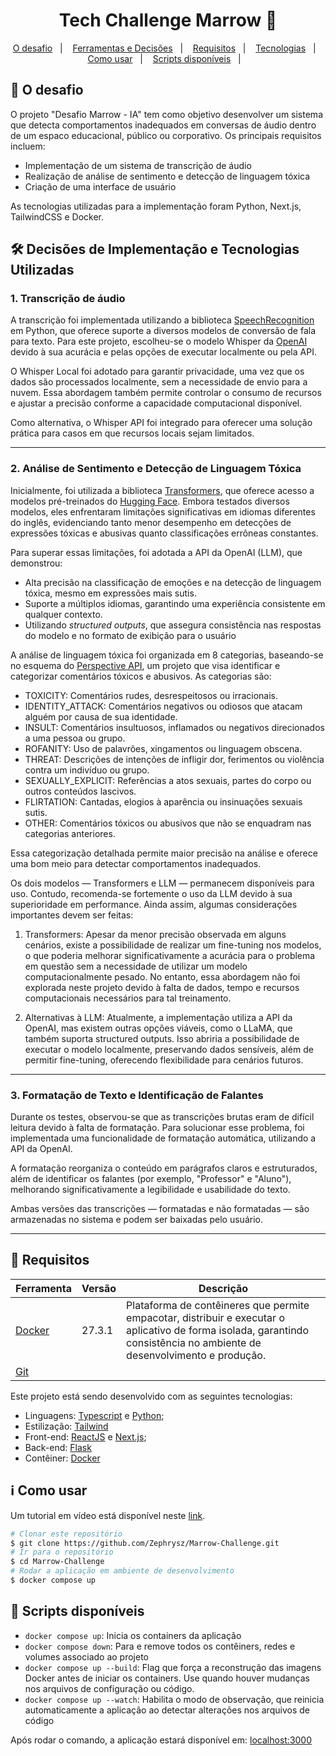 <h1 align="center">
  Tech Challenge Marrow 🚀
</h1>

<p align="center">
  <a href="#rocket-o-desafio">O desafio</a>&nbsp;&nbsp;&nbsp;|&nbsp;&nbsp;&nbsp;
  <a href="#hammer_and_wrench-decisoes-de-implementacao-e-tecnologias-utilizadas">Ferramentas e Decisões</a>&nbsp;&nbsp;&nbsp;|&nbsp;&nbsp;&nbsp;  
  <a href="#memo-requisitos">Requisitos</a>&nbsp;&nbsp;&nbsp;|&nbsp;&nbsp;&nbsp;
  <a href="#rocket-tecnologias">Tecnologias</a>&nbsp;&nbsp;&nbsp;|&nbsp;&nbsp;&nbsp;
  <a href="#information_source-como-usar">Como usar</a>&nbsp;&nbsp;&nbsp;|&nbsp;&nbsp;&nbsp;
  <a href="#scroll-scripts-disponíveis">Scripts disponíveis</a>&nbsp;&nbsp;&nbsp;|&nbsp;&nbsp;&nbsp;
</p>

## :rocket: O desafio
O projeto "Desafio Marrow - IA" tem como objetivo desenvolver um sistema que detecta comportamentos inadequados em conversas de áudio dentro de um espaco educacional, público ou corporativo. Os principais requisitos incluem:
 - Implementação de um sistema de transcrição de áudio 
 - Realização de análise de sentimento e detecção de linguagem tóxica
 - Criação de uma interface de usuário

As tecnologias utilizadas para a implementação foram Python, Next.js, TailwindCSS e Docker. 

## :hammer_and_wrench: Decisões de Implementação e Tecnologias Utilizadas

### 1. Transcrição de áudio
A transcrição foi implementada utilizando a biblioteca [SpeechRecognition](https://github.com/Uberi/speech_recognition#readme) em Python, que oferece suporte a diversos modelos de conversão de fala para texto. Para este projeto, escolheu-se o modelo Whisper da [OpenAI](https://openai.com/whisper) devido à sua acurácia e pelas opções de executar localmente ou pela API. 

O Whisper Local foi adotado para garantir privacidade, uma vez que os dados são processados localmente, sem a necessidade de envio para a nuvem. Essa abordagem também permite controlar o consumo de recursos e ajustar a precisão conforme a capacidade computacional disponível. 

Como alternativa, o Whisper API foi integrado para oferecer uma solução prática para casos em que recursos locais sejam limitados.

---

### 2. Análise de Sentimento e Detecção de Linguagem Tóxica
Inicialmente, foi utilizada a biblioteca [Transformers](https://github.com/huggingface/transformers), que oferece acesso a modelos pré-treinados do [Hugging Face](https://huggingface.co/). Embora testados diversos modelos, eles enfrentaram limitações significativas em idiomas diferentes do inglês, evidenciando tanto menor desempenho em detecções de expressões tóxicas e abusivas quanto classificações errôneas constantes.

Para superar essas limitações, foi adotada a API da OpenAI (LLM), que demonstrou:
- Alta precisão na classificação de emoções e na detecção de linguagem tóxica, mesmo em expressões mais sutis.
- Suporte a múltiplos idiomas, garantindo uma experiência consistente em qualquer contexto.
- Utilizando *structured outputs*, que assegura consistência nas respostas do modelo e no formato de exibição para o usuário

A análise de linguagem tóxica foi organizada em 8 categorias, baseando-se no esquema do [Perspective API](https://perspectiveapi.com/), um projeto que visa identificar e categorizar comentários tóxicos e abusivos. As categorias são:
- TOXICITY: Comentários rudes, desrespeitosos ou irracionais.
- IDENTITY_ATTACK: Comentários negativos ou odiosos que atacam alguém por causa de sua identidade.
- INSULT: Comentários insultuosos, inflamados ou negativos direcionados a uma pessoa ou grupo.
- ROFANITY: Uso de palavrões, xingamentos ou linguagem obscena.
- THREAT: Descrições de intenções de infligir dor, ferimentos ou violência contra um indivíduo ou grupo.
- SEXUALLY_EXPLICIT: Referências a atos sexuais, partes do corpo ou outros conteúdos lascivos.
- FLIRTATION: Cantadas, elogios à aparência ou insinuações sexuais sutis.
- OTHER: Comentários tóxicos ou abusivos que não se enquadram nas categorias anteriores.

Essa categorização detalhada permite maior precisão na análise e oferece uma bom meio para detectar comportamentos inadequados.

Os dois modelos — Transformers e LLM — permanecem disponíveis para uso. Contudo, recomenda-se fortemente o uso da LLM devido à sua superioridade em performance. Ainda assim, algumas considerações importantes devem ser feitas:

1. Transformers: Apesar da menor precisão observada em alguns cenários, existe a possibilidade de realizar um fine-tuning nos modelos, o que poderia melhorar significativamente a acurácia para o problema em questão sem a necessidade de utilizar um modelo computacionalmente pesado. No entanto, essa abordagem não foi explorada neste projeto devido à falta de dados, tempo e recursos computacionais necessários para tal treinamento.

2. Alternativas à LLM: Atualmente, a implementação utiliza a API da OpenAI, mas existem outras opções viáveis, como o LLaMA, que também suporta structured outputs. Isso abriria a possibilidade de executar o modelo localmente, preservando dados sensíveis, além de permitir fine-tuning, oferecendo flexibilidade para cenários futuros.

---

### 3. Formatação de Texto e Identificação de Falantes
Durante os testes, observou-se que as transcrições brutas eram de difícil leitura devido à falta de formatação. Para solucionar esse problema, foi implementada uma funcionalidade de formatação automática, utilizando a API da OpenAI.

A formatação reorganiza o conteúdo em parágrafos claros e estruturados, além de identificar os falantes (por exemplo, "Professor" e "Aluno"), melhorando significativamente a legibilidade e usabilidade do texto.

Ambas versões das transcrições — formatadas e não formatadas — são armazenadas no sistema e podem ser baixadas pelo usuário.

---

## :memo: Requisitos

| Ferramenta| Versão  | Descrição                                    |
|-----------|---------|----------------------------------------------|
| [Docker](https://www.docker.com/)              | 27.3.1 | Plataforma de contêineres que permite empacotar, distribuir e executar o aplicativo de forma isolada, garantindo consistência no ambiente de desenvolvimento e produção.  |
| [Git](https://git-scm.com/)           | | |


Este projeto está sendo desenvolvido com as seguintes tecnologias:

-  Linguagens: [Typescript](https://www.typescriptlang.org/) e [Python](https://www.python.org/);
-  Estilização: [Tailwind](https://tailwindcss.com/) 
-  Front-end: [ReactJS](https://reactjs.org/) e [Next.js](https://nextjs.org/);
-  Back-end: [Flask](https://flask.palletsprojects.com/en/stable/)
-  Contêiner: [Docker](https://www.docker.com/)

## :information_source: Como usar

Um tutorial em vídeo está disponível neste [link](https://youtu.be/).

```bash
# Clonar este repositório
$ git clone https://github.com/Zephrysz/Marrow-Challenge.git
# Ir para o repositório
$ cd Marrow-Challenge
# Rodar a aplicação em ambiente de desenvolvimento
$ docker compose up
```

## :scroll: Scripts disponíveis

- `docker compose up`: Inicia os containers da aplicação
- `docker compose down`: Para e remove todos os contêiners, redes e volumes associado ao projeto
- `docker compose up --build`: Flag que força a reconstrução das imagens Docker antes de iniciar os containers. Use quando houver mudanças nos arquivos de configuração ou código.
- `docker compose up --watch`: Habilita o modo de observação, que reinicia automaticamente a aplicação ao detectar alterações nos arquivos de código


Após rodar o comando, a aplicação estará disponível em: [localhost:3000](http://localhost:3000/)

